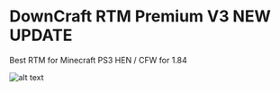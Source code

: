 # DownCraft RTM Premium V3 NEW UPDATE

Best RTM for Minecraft PS3 HEN / CFW for 1.84

![alt text](https://i.imgur.com/clBVH2N.png)
